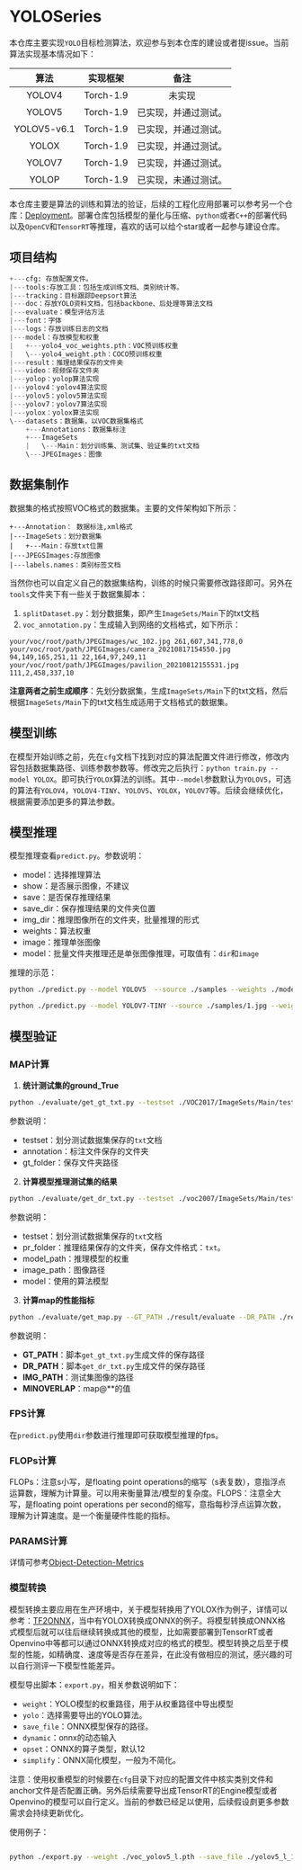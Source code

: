 # YOLOSeries

本仓库主要实现`YOLO`目标检测算法，欢迎参与到本仓库的建设或者提issue。当前算法实现基本情况如下：

|    算法     |    实现框架    |               备注                |
| :---------: | :------------: | :-------------------------------: |
|   YOLOV4    |   Torch-1.9    | 未实现  |
|   YOLOV5    |   Torch-1.9    | 已实现，并通过测试。 |
| YOLOV5-v6.1 |   Torch-1.9    | 已实现，并通过测试。 |
|    YOLOX    |   Torch-1.9    | 已实现，并通过测试。  |
|   YOLOV7    |   Torch-1.9    | 已实现，并通过测试。|
|    YOLOP    |   Torch-1.9    | 已实现，未通过测试。 |

本仓库主要是算法的训练和算法的验证，后续的工程化应用部署可以参考另一个仓库：[Deployment](https://github.com/RyanCCC/Deployment)。部署仓库包括模型的量化与压缩、`python`或者`C++`的部署代码以及`OpenCV`和`TensorRT`等推理，喜欢的话可以给个star或者一起参与建设仓库。

## 项目结构

``` python
+---cfg: 存放配置文件。
|---tools:存放工具：包括生成训练文档、类别统计等。
|---tracking：目标跟踪Deepsort算法
|---doc：存放YOLO资料文档，包括backbone、后处理等算法文档
|---evaluate：模型评估方法
|---font：字体
|---logs：存放训练日志的文档
|---model：存放模型和权重
|   +---yolo4_voc_weights.pth：VOC预训练权重
|   \---yolo4_weight.pth：COCO预训练权重
|---result：推理结果保存的文件夹
|---video：视频保存文件夹
|---yolop：yolop算法实现
|---yolov4：yolov4算法实现
|---yolov5：yolov5算法实现
|---yolov7：yolov7算法实现
|---yolox：yolox算法实现
\---datasets：数据集，以VOC数据集格式
    +---Annotations：数据集标注
    +---ImageSets
    |   \---Main：划分训练集、测试集、验证集的txt文档
    \---JPEGImages：图像
```


## 数据集制作

数据集的格式按照VOC格式的数据集。主要的文件架构如下所示：

```
+---Annotation： 数据标注,xml格式
|---ImageSets：划分数据集
|   +---Main：存放txt位置
|---JPEGSImages:存放图像
|---labels.names：类别标签文档
```

当然你也可以自定义自己的数据集结构，训练的时候只需要修改路径即可。另外在`tools`文件夹下有一些关于数据集脚本：

1. `splitDataset.py`：划分数据集，即产生`ImageSets/Main`下的txt文档
2. `voc_annotation.py`：生成输入到网络的文档格式，如下所示：

```
your/voc/root/path/JPEGImages/wc_102.jpg 261,607,341,778,0
your/voc/root/path/JPEGImages/camera_20210817154550.jpg 94,149,165,251,11 22,164,97,249,11
your/voc/root/path/JPEGImages/pavilion_20210812155531.jpg 111,2,458,337,10
```

**注意两者之前生成顺序**：先划分数据集，生成`ImageSets/Main`下的txt文档，然后根据`ImageSets/Main`下的txt文档生成适用于文档格式的数据集。

## 模型训练

在模型开始训练之前，先在`cfg`文档下找到对应的算法配置文件进行修改，修改内容包括数据集路径、训练参数参数等。修改完之后执行：`python train.py --model YOLOX`。即可执行`YOLOX`算法的训练。其中`--model`参数默认为`YOLOV5`，可选的算法有`YOLOV4`，`YOLOV4-TINY`、`YOLOV5`、`YOLOX`，`YOLOV7`等。后续会继续优化，根据需要添加更多的算法参数。

## 模型推理

模型推理查看`predict.py`。参数说明：
- model：选择推理算法
- show：是否展示图像，不建议
- save：是否保存推理结果
- save_dir：保存推理结果的文件夹位置
- img_dir：推理图像所在的文件夹，批量推理的形式
- weights：算法权重
- image：推理单张图像
- model：批量文件夹推理还是单张图像推理，可取值有：`dir`和`image`

推理的示范：

```sh
python ./predict.py --model YOLOV5  --source ./samples --weights ./model/VOC2007_yolov5_l_20221013.h5 --save
```

```sh
python ./predict.py --model YOLOV7-TINY --source ./samples/1.jpg --weights ./model/VOC2007_yolov7_tiny_2022_10_28.pth --save
```

## 模型验证

### MAP计算

1. **统计测试集的ground_True**

```sh
python ./evaluate/get_gt_txt.py --testset ./VOC2017/ImageSets/Main/test.txt --annotation ./VOC2007/Annotations/ --gt_folder ./result/gt_folder
```

参数说明：
- testset：划分测试数据集保存的`txt`文档
- annotation：标注文件保存的文件夹
- gt_folder：保存文件夹路径


2. **计算模型推理测试集的结果**

```sh
python ./evaluate/get_dr_txt.py --testset ./voc2007/ImageSets/Main/test.txt --pr_folder ./result/pr_folder --minoverlap 0.5 --model_path ./model/voc2007_yolox.h5 --image_path ./voc2007/JPEGImages/ --model YOLOX
```

参数说明：
- testset：划分测试数据集保存的`txt`文档
- pr_folder：推理结果保存的文件夹，保存文件格式：`txt`。
- model_path：推理模型的权重
- image_path：图像路径
- model：使用的算法模型

3. **计算map的性能指标**

```sh
python ./evaluate/get_map.py --GT_PATH ./result/evaluate --DR_PATH ./result/pr_folder/ --IMG_PATH ./voc2007/JPEGImages/ --MINOVERLAP 0.5
```

参数说明：

- **GT_PATH**：脚本`get_gt_txt.py`生成文件的保存路径
- **DR_PATH**：脚本`get_dr_txt.py`生成文件的保存路径
- **IMG_PATH**：测试集图像的路径
- **MINOVERLAP**：map@**的值

### FPS计算

在`predict.py`使用`dir`参数进行推理即可获取模型推理的fps。

### FLOPs计算

FLOPs：注意s小写，是floating point operations的缩写（s表复数），意指浮点运算数，理解为计算量。可以用来衡量算法/模型的复杂度。FLOPS：注意全大写，是floating point operations per second的缩写，意指每秒浮点运算次数，理解为计算速度。是一个衡量硬件性能的指标。

### PARAMS计算

详情可参考[Object-Detection-Metrics](./doc/Object-Detection-Metrics.md)


### 模型转换

模型转换主要应用在生产环境中，关于模型转换用了YOLOX作为例子，详情可以参考：[TF2ONNX](https://github.com/RyanCCC/Deployment/tree/main/ONNXDemo/Tensorflow)，当中有YOLOX转换成ONNX的例子。将模型转换成ONNX格式模型后就可以往后继续转换成其他的模型，比如需要部署到TensorRT或者Openvino中等都可以通过ONNX转换成对应的格式的模型。模型转换之后至于模型的性能，如精确度、速度等是否存在差异，在此没有做相应的测试，感兴趣的可以自行测评一下模型性能差异。

模型导出脚本：`export.py`，相关参数说明如下：

- `weight`：YOLO模型的权重路径，用于从权重路径中导出模型
- `yolo`：选择需要导出的YOLO算法。
- `save_file`：ONNX模型保存的路径。
- `dynamic`：onnx的动态输入
- `opset`：ONNX的算子类型，默认12
- `simplify`：ONNX简化模型，一般为不简化。

注意：使用权重模型的时候要在`cfg`目录下对应的配置文件中核实类别文件和anchor文件是否配置正确。另外后续需要导出成TensorRT的Engine模型或者Openvino的模型可以自行定义。当前的参数已经足以使用，后续假设㓟更多参数需求会持续更新优化。

使用例子：

```sh

python ./export.py --weight ./voc_yolov5_l.pth --save_file ./yolov5_l_12.onnx --yolo yolov5

```

